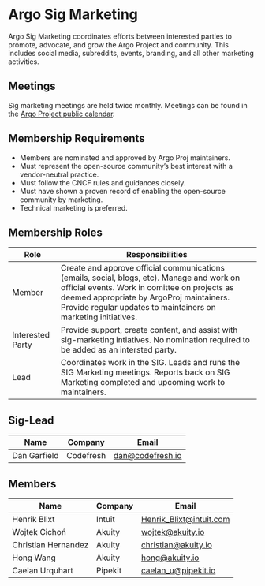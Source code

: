 # Argo Sig Marketing

Argo Sig Marketing coordinates efforts between interested parties to promote, advocate, and grow the Argo Project and community. This includes social media, subreddits, events, branding, and all other marketing activities.

## Meetings
Sig marketing meetings are held twice monthly. Meetings can be found in the [Argo Project public calendar](https://calendar.google.com/calendar/embed?src=argoproj%40gmail.com&ctz=America%2FDenver).

## Membership Requirements 
- Members are nominated and approved by Argo Proj maintainers. 
- Must represent the open-source community’s best interest with a vendor-neutral practice.
- Must follow the CNCF rules and guidances closely.
- Must have shown a proven record of enabling the open-source community by marketing.
- Technical marketing is preferred.

## Membership Roles
| Role | Responsibilities | 
|-------------------|------------------------------------------------------|
| Member | Create and approve official communications (emails, social, blogs, etc). Manage and work on official events. Work in comittee on projects as deemed appropriate by ArgoProj maintainers. Provide regular updates to maintainers on marketing initiatives. |
| Interested Party | Provide support, create content, and assist with sig-marketing intiatives. No nomination required to be added as an intersted party. |
| Lead | Coordinates work in the SIG. Leads and runs the SIG Marketing meetings. Reports back on SIG Marketing completed and upcoming work to maintainers. |

## Sig-Lead
| Name | Company | Email |
|--------------------------|-------------|---------------------|
| Dan Garfield | Codefresh | dan@codefresh.io |

## Members
| Name | Company | Email |
|--------------------------|-------------|---------------------|
| Henrik Blixt | Intuit | Henrik_Blixt@intuit.com  |
| Wojtek Cichoń | Akuity | wojtek@akuity.io  |
| Christian Hernandez | Akuity | christian@akuity.io  |
| Hong Wang | Akuity | hong@akuity.io  |
| Caelan Urquhart | Pipekit | caelan_u@pipekit.io |
